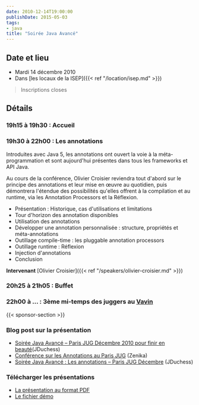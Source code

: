 ```yaml
---
date: 2010-12-14T19:00:00
publishDate: 2015-05-03
tags:
- java
title: "Soirée Java Avancé"
---
```


## Date et lieu

* Mardi 14 décembre 2010
* Dans [les locaux de la ISEP]({{< ref "/location/isep.md" >}})

> Inscriptions closes

## Détails

### 19h15 à 19h30 : Accueil

### 19h30 à 22h00 : Les annotations

Introduites avec Java 5, les annotations ont ouvert la voie à la méta-programmation et sont aujourd'hui présentes dans tous les frameworks et API Java.

Au cours de la conférence, Olivier Croisier reviendra tout d'abord sur le principe des annotations et leur mise en œuvre au quotidien, puis démontrera l'étendue des possibilités qu'elles offrent à la compilation et au runtime, via les Annotation Processors et la Réflexion.

- Présentation : Historique, cas d'utilisations et limitations
- Tour d'horizon des annotation disponibles
- Utilisation des annotations
- Développer une annotation personnalisée : structure, propriétés et méta-annotations
- Outillage compile-time : les pluggable annotation processors
- Outillage runtime : Réflexion
- Injection d'annotations
- Conclusion

**Intervenant**  [Olivier Croisier]({{< ref "/speakers/olivier-croisier.md" >}})

### 20h25 à 21h05 : Buffet

### 22h00 à  ... : 3ème mi-temps des juggers au [Vavin](https://www.google.com/maps/dir//48.84398,2.330533/@48.8439685,2.2603067,12z)


{{< sponsor-section >}}

### Blog post sur la présentation

- [Soirée Java Avancé – Paris JUG Décembre 2010 pour finir en beauté](https://www.duchess-france.fr/les-conferences/2010/12/07/soiree-java-avance-paris-jug-decembre-2010-pour-finir-en-beaute.html)(JDuchess)
- [Conférence sur les Annotations au Paris JUG](http://blog.zenika.com/index.php?post/2010/12/15/Conf%C3%A9rence-sur-les-Annotations-au-Paris-JUG) (Zenika)
- [Soirée Java Avancé : Les annotations – Paris JUG Décembre](https://www.duchess-france.fr/les-conferences/2010/12/22/soiree-java-avance-les-annotations-paris-jug-decembre.html) (JDuchess)

### Télécharger les présentations

* [La présentation au format PDF](Annotations-ParisJUG.pdf)
* [Le fichier démo](Code.zip)
